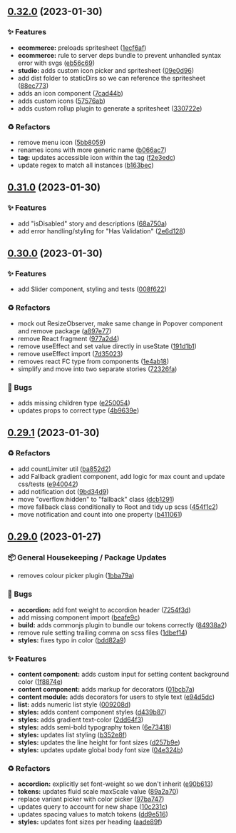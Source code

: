 ## [0.32.0](https://github.com/Open-Study-College/osc/compare/v0.31.0...v0.32.0) (2023-01-30)


### ✨ Features

* **ecommerce:** preloads spritesheet ([1ecf6af](https://github.com/Open-Study-College/osc/commit/1ecf6af565ce6479d0d9901ca1b1eb7655e2b00f))
* **ecommerce:** rule to server deps bundle to prevent unhandled syntax error with svgs ([eb56c69](https://github.com/Open-Study-College/osc/commit/eb56c693c9ad111c3d453abb30189f72e3bbb7bf))
* **studio:** adds custom icon picker and spritesheet ([09e0d96](https://github.com/Open-Study-College/osc/commit/09e0d966e8a7a601a1e3d3dc94e0959897d19297))
* add dist folder to staticDirs so we can reference the spritesheet ([88ec773](https://github.com/Open-Study-College/osc/commit/88ec77339ffd98a1234594e6e3ef74dd00168146))
* adds an icon component ([7cad44b](https://github.com/Open-Study-College/osc/commit/7cad44b706b67d7471d9e887383be698b16f7a46))
* adds custom icons ([57576ab](https://github.com/Open-Study-College/osc/commit/57576ab8e7839716f139bfe2df233a044dbb63a8))
* adds custom rollup plugin to generate a spritesheet ([330722e](https://github.com/Open-Study-College/osc/commit/330722e39924e4491ce40f602561776597eac836))


### ♻️ Refactors

* remove menu icon ([5bb8059](https://github.com/Open-Study-College/osc/commit/5bb805900ffdba29d36391a9be2e1aae60943232))
* renames icons with more generic name ([b066ac7](https://github.com/Open-Study-College/osc/commit/b066ac7af867104cb51ffba1f1063285d7bbba47))
* **tag:** updates accessible icon within the tag ([f2e3edc](https://github.com/Open-Study-College/osc/commit/f2e3edc7531870efde3be1a7a9d0dee28e6e7b5d))
* update regex to match all instances ([b163bec](https://github.com/Open-Study-College/osc/commit/b163bec45d4d3718c96494a05888450a6f5384ab))

## [0.31.0](https://github.com/Open-Study-College/osc/compare/v0.30.0...v0.31.0) (2023-01-30)


### ✨ Features

* add "isDisabled" story and descriptions ([68a750a](https://github.com/Open-Study-College/osc/commit/68a750a1226cc9c69bc892708bfe84c5ecd333cc))
* add error handling/styling for "Has Validation" ([2e6d128](https://github.com/Open-Study-College/osc/commit/2e6d128e05f4e5d46191af9f3a199fa3fb56f879))

## [0.30.0](https://github.com/Open-Study-College/osc/compare/v0.29.1...v0.30.0) (2023-01-30)


### ✨ Features

* add Slider component, styling and tests ([008f622](https://github.com/Open-Study-College/osc/commit/008f62250e9c8dcd5a1b1b170771cd93110f0e1b))


### ♻️ Refactors

* mock out ResizeObserver, make same change in Popover component and remove package ([a897e77](https://github.com/Open-Study-College/osc/commit/a897e776b3e1234a11f6538b89392cfc1e19df40))
* remove React fragment ([977a2d4](https://github.com/Open-Study-College/osc/commit/977a2d4347b8d427ba21dea4f97c2910eaa6b40a))
* remove useEffect and set value directly in useState ([191d1b1](https://github.com/Open-Study-College/osc/commit/191d1b1c4c459a3dcc109f66cc1ee84288b8d38c))
* remove useEffect import ([7d35023](https://github.com/Open-Study-College/osc/commit/7d3502391a8c87af2c53d5d724e74ebac1f27e0e))
* removes react FC type from components ([1e4ab18](https://github.com/Open-Study-College/osc/commit/1e4ab18475520761d836eddcd9b2c01a1a731b41))
* simplify and move into two separate stories ([72326fa](https://github.com/Open-Study-College/osc/commit/72326fa16f9f6af1305730b5f4c939e75f73535d))


### 🐛 Bugs

* adds missing children type ([e250054](https://github.com/Open-Study-College/osc/commit/e25005467abdbf6429239b81a586e52a03a3bd36))
* updates props to correct type ([4b9639e](https://github.com/Open-Study-College/osc/commit/4b9639efbdfc9d369bd113d04feb4aa3c591d239))

## [0.29.1](https://github.com/Open-Study-College/osc/compare/v0.29.0...v0.29.1) (2023-01-30)


### ♻️ Refactors

* add countLimiter util ([ba852d2](https://github.com/Open-Study-College/osc/commit/ba852d2c345ad026a61194426f8596918c7ee636))
* add Fallback gradient component, add logic for max count and update css/tests ([e940042](https://github.com/Open-Study-College/osc/commit/e940042eaf811da3639a915ceccb1561e22a0640))
* add notification dot ([9bd34d9](https://github.com/Open-Study-College/osc/commit/9bd34d9b62943f261b0b3f9ed6c4b1e52b124b76))
* move "overflow:hidden" to "fallback" class ([dcb1291](https://github.com/Open-Study-College/osc/commit/dcb129183bacbdb44345784655fee76667192340))
* move fallback class conditionally to Root and tidy up scss ([454f1c2](https://github.com/Open-Study-College/osc/commit/454f1c2812987ee0984b40235f6618ec1acffb3f))
* move notification and count into one property ([b411061](https://github.com/Open-Study-College/osc/commit/b4110611b356d4b1a97721327c974e59ad364844))

## [0.29.0](https://github.com/Open-Study-College/osc/compare/v0.28.0...v0.29.0) (2023-01-27)


### 📦 General Housekeeping / Package Updates

* removes colour picker plugin ([1bba79a](https://github.com/Open-Study-College/osc/commit/1bba79a0b202b8261911027e66974ff85ad266ef))


### 🐛 Bugs

* **accordion:** add font weight to accordion header ([7254f3d](https://github.com/Open-Study-College/osc/commit/7254f3da47e0fd326460da4213fdb506b4d764c7))
* add missing component import ([beafe9c](https://github.com/Open-Study-College/osc/commit/beafe9ca798f7957037160a4b596a5ad8cb56aa7))
* **build:** adds commonjs plugin to bundle our tokens correctly ([84938a2](https://github.com/Open-Study-College/osc/commit/84938a2f269e3f94296388f982a97e1cdc6a2db7))
* remove rule setting trailing comma on scss files ([1dbef14](https://github.com/Open-Study-College/osc/commit/1dbef14eb98ac9692977fdc91e4fde4fdf6ad0fc))
* **styles:** fixes typo in color ([bdd82a9](https://github.com/Open-Study-College/osc/commit/bdd82a9bab8df84780859776e56d2eadc49a135f))


### ✨ Features

* **content component:** adds custom input for setting content background color ([1f8874e](https://github.com/Open-Study-College/osc/commit/1f8874e4d75555dfbe784a64726686f6c1418029))
* **content component:** adds markup for decorators ([01bcb7a](https://github.com/Open-Study-College/osc/commit/01bcb7a7ed4f22abd7c3d886e3e9aa16bb0c4b9f))
* **content module:** adds decorators for users to style text ([e94d5dc](https://github.com/Open-Study-College/osc/commit/e94d5dcd2bf8e5ca43798295cfae5e57d33da42c))
* **list:** adds numeric list style ([009208d](https://github.com/Open-Study-College/osc/commit/009208d3e2be999830b02596fede9c8748c1cccb))
* **styles:** adds content component styles ([d439b87](https://github.com/Open-Study-College/osc/commit/d439b87b51627358ecfe88ca94ba3f9a5c95efbd))
* **styles:** adds gradient text-color ([2dd64f3](https://github.com/Open-Study-College/osc/commit/2dd64f32a268bb7e1ea18c8e92bcd937d4334eda))
* **styles:** adds semi-bold typography token ([6e73418](https://github.com/Open-Study-College/osc/commit/6e73418dbddc35505f39e1368b5f715b0b51db3e))
* **styles:** updates list styling ([b352e8f](https://github.com/Open-Study-College/osc/commit/b352e8f765bda5a4792d4a5f879bce2e2521722c))
* **styles:** updates the line height for font sizes ([d257b9e](https://github.com/Open-Study-College/osc/commit/d257b9e07cdd658ad72db515118dcbb7aa968c68))
* **styles:** updates update global body font size ([04e324b](https://github.com/Open-Study-College/osc/commit/04e324b12144ca2a9af21abc586a4b99aa773216))


### ♻️ Refactors

* **accordion:** explicitly set font-weight so we don't inherit ([e90b613](https://github.com/Open-Study-College/osc/commit/e90b613c89872308c529f64ece8eda51c4410783))
* **tokens:** updates fluid scale maxScale value ([89a2a70](https://github.com/Open-Study-College/osc/commit/89a2a705a42a51d2a1d8332e63ce6618e2c0e256))
* replace variant picker with color picker ([97ba747](https://github.com/Open-Study-College/osc/commit/97ba74779faf4e41c353cd5e4172f02443a8e2dd))
* updates query to account for new shape ([10c231c](https://github.com/Open-Study-College/osc/commit/10c231cb68a6e1b9527a8e3ce8d9cb1190e25dda))
* updates spacing values to match tokens ([dd9e516](https://github.com/Open-Study-College/osc/commit/dd9e5160b2b374c321766de904825a1c88cc7a6f))
* **styles:** updates font sizes per heading ([aade89f](https://github.com/Open-Study-College/osc/commit/aade89f9fb9b82346808c8bde743719fbe348106))

